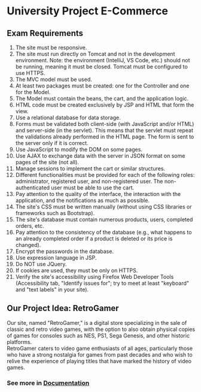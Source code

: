 # University Project E-Commerce

## Exam Requirements
1. The site must be responsive.
2. The site must run directly on Tomcat and not in the development environment. Note: the environment (IntelliJ, VS Code, etc.) should not be running, meaning it must be closed. Tomcat must be configured to use HTTPS.
3. The MVC model must be used.
4. At least two packages must be created: one for the Controller and one for the Model.
5. The Model must contain the beans, the cart, and the application logic.
6. HTML code must be created exclusively by JSP and HTML that form the view.
7. Use a relational database for data storage.
8. Forms must be validated both client-side (with JavaScript and/or HTML) and server-side (in the servlet). This means that the servlet must repeat the validations already performed in the HTML page. The form is sent to the server only if it is correct.
9. Use JavaScript to modify the DOM on some pages.
10. Use AJAX to exchange data with the server in JSON format on some pages of the site (not all).
11. Manage sessions to implement the cart or similar structures.
12. Different functionalities must be provided for each of the following roles: administrator, registered user, and non-registered user. The non-authenticated user must be able to use the cart.
13. Pay attention to the quality of the interface, the interaction with the application, and the notifications as much as possible.
14. The site's CSS must be written manually (without using CSS libraries or frameworks such as Bootstrap).
15. The site's database must contain numerous products, users, completed orders, etc.
16. Pay attention to the consistency of the database (e.g., what happens to an already completed order if a product is deleted or its price is changed).
17. Encrypt the passwords in the database.
18. Use expression language in JSP.
19. Do NOT use JQuery.
20. If cookies are used, they must be only on HTTPS.
21. Verify the site's accessibility using Firefox Web Developer Tools (Accessibility tab, "Identify issues for"; try to meet at least "keyboard" and "text labels" in your site).


## Our Project Idea: RetroGamer

Our site, named "RetroGamer," is a digital store specializing in the sale of classic and retro video games, with the option to also obtain physical copies of games for consoles such as NES, PS1, Sega Genesis, and other historic platforms.  
RetroGamer caters to video game enthusiasts of all ages, particularly those who have a strong nostalgia for games from past decades and who wish to relive the experience of playing titles that have marked the history of video games.


### See more in [Documentation](/doc/Documentazione_Progetto_1.0.pdf)
